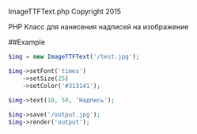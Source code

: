 ImageTTFText.php Copyright 2015

PHP Класс для нанесения надписей на изображение

##Example

```php
$img = new ImageTTFText('/test.jpg');

$img->setFont('times')
	->setSize(25)
	->setColor('#313141');
	
$img->text(10, 50, 'Надпись');

$img->save('/output.jpg');
$img->render('output');
```